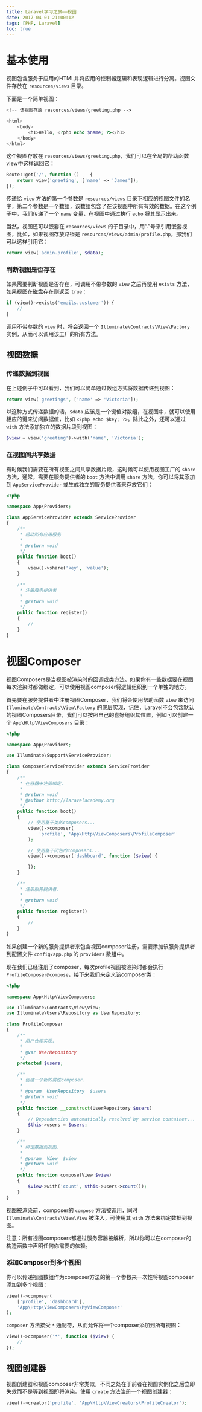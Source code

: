 ```yaml
---
title: Laravel学习之旅——视图
date: 2017-04-01 21:00:12
tags: [PHP, Laravel]
toc: true
---
```


# 基本使用

视图包含服务于应用的HTML并将应用的控制器逻辑和表现逻辑进行分离。视图文件存放在 `resources/views` 目录。

下面是一个简单视图：

```php
<!-- 该视图存放 resources/views/greeting.php -->

<html>
    <body>
        <h1>Hello, <?php echo $name; ?></h1>
    </body>
</html>
```

这个视图存放在 `resources/views/greeting.php`，我们可以在全局的帮助函数view中这样返回它：

```php
Route::get('/', function ()    {
    return view('greeting', ['name' => 'James']);
});
```

传递给 `view` 方法的第一个参数是 `resources/views` 目录下相应的视图文件的名字，第二个参数是一个数组，该数组包含了在该视图中所有有效的数据。在这个例子中，我们传递了一个 `name` 变量，在视图中通过执行 `echo` 将其显示出来。

当然，视图还可以嵌套在 `resources/views` 的子目录中，用“.”号来引用嵌套视图，比如，如果视图存放路径是 `resources/views/admin/profile.php`，那我们可以这样引用它：

```php
return view('admin.profile', $data);
```

### 判断视图是否存在

如果需要判断视图是否存在，可调用不带参数的 `view` 之后再使用 `exists` 方法，如果视图在磁盘存在则返回 `true`：

```php
if (view()->exists('emails.customer')) {
    //
}
```

调用不带参数的 `view` 时，将会返回一个 `Illuminate\Contracts\View\Factory` 实例，从而可以调用该工厂的所有方法。

## 视图数据

### 传递数据到视图

在上述例子中可以看到，我们可以简单通过数组方式将数据传递到视图：

```php
return view('greetings', ['name' => 'Victoria']);
```

以这种方式传递数据的话，`$data` 应该是一个键值对数组，在视图中，就可以使用相应的键来访问数据值，比如 `<?php echo $key; ?>`。除此之外，还可以通过 `with` 方法添加独立的数据片段到视图：

```php
$view = view('greeting')->with('name', 'Victoria');
```

### 在视图间共享数据

有时候我们需要在所有视图之间共享数据片段，这时候可以使用视图工厂的 `share` 方法，通常，需要在服务提供者的 `boot` 方法中调用 `share` 方法，你可以将其添加到 `AppServiceProvider` 或生成独立的服务提供者来存放它们：

```php
<?php

namespace App\Providers;

class AppServiceProvider extends ServiceProvider
{
    /**
     * 启动所有应用服务
     *
     * @return void
     */
    public function boot()
    {
        view()->share('key', 'value');
    }

    /**
     * 注册服务提供者
     *
     * @return void
     */
    public function register()
    {
        //
    }
}
```

# 视图Composer

视图Composers是当视图被渲染时的回调或类方法。如果你有一些数据要在视图每次渲染时都做绑定，可以使用视图composer将逻辑组织到一个单独的地方。

首先要在服务提供者中注册视图Composer，我们将会使用帮助函数 `view` 来访问 `Illuminate\Contracts\View\Factory` 的底层实现，记住，Laravel不会包含默认的视图Composers目录，我们可以按照自己的喜好组织其位置，例如可以创建一个 `App\Http\ViewComposers` 目录：

```php
<?php

namespace App\Providers;

use Illuminate\Support\ServiceProvider;

class ComposerServiceProvider extends ServiceProvider
{
    /**
     * 在容器中注册绑定.
     *
     * @return void
     * @author http://laravelacademy.org
     */
    public function boot()
    {
        // 使用基于类的composers...
        view()->composer(
            'profile', 'App\Http\ViewComposers\ProfileComposer'
        );

        // 使用基于闭包的composers...
        view()->composer('dashboard', function ($view) {

        });
    }

    /**
     * 注册服务提供者.
     *
     * @return void
     */
    public function register()
    {
        //
    }
}
```

如果创建一个新的服务提供者来包含视图composer注册，需要添加该服务提供者到配置文件 `config/app.php` 的 `providers` 数组中。

现在我们已经注册了composer，每次profile视图被渲染时都会执行 `ProfileComposer@compose`，接下来我们来定义该composer类：

```php
<?php

namespace App\Http\ViewComposers;

use Illuminate\Contracts\View\View;
use Illuminate\Users\Repository as UserRepository;

class ProfileComposer
{
    /**
     * 用户仓库实现.
     *
     * @var UserRepository
     */
    protected $users;

    /**
     * 创建一个新的属性composer.
     *
     * @param  UserRepository  $users
     * @return void
     */
    public function __construct(UserRepository $users)
    {
        // Dependencies automatically resolved by service container...
        $this->users = $users;
    }

    /**
     * 绑定数据到视图.
     *
     * @param  View  $view
     * @return void
     */
    public function compose(View $view)
    {
        $view->with('count', $this->users->count());
    }
}
```

视图被渲染前，composer的 `compose` 方法被调用，同时 `Illuminate\Contracts\View\View` 被注入，可使用其 `with` 方法来绑定数据到视图。

注意：所有视图composers都通过服务容器被解析，所以你可以在composer的构造函数中声明任何你需要的依赖。

### 添加Composer到多个视图

你可以传递视图数组作为composer方法的第一个参数来一次性将视图composer添加到多个视图：

```php
view()->composer(
    ['profile', 'dashboard'],
    'App\Http\ViewComposers\MyViewComposer'
);
```

`composer` 方法接受 `*` 通配符，从而允许将一个composer添加到所有视图：

```php
view()->composer('*', function ($view) {
    //
});
```

## 视图创建器

视图创建器和视图composer非常类似，不同之处在于前者在视图实例化之后立即失效而不是等到视图即将渲染。使用 `create` 方法注册一个视图创建器：

```php
view()->creator('profile', 'App\Http\ViewCreators\ProfileCreator');
```










